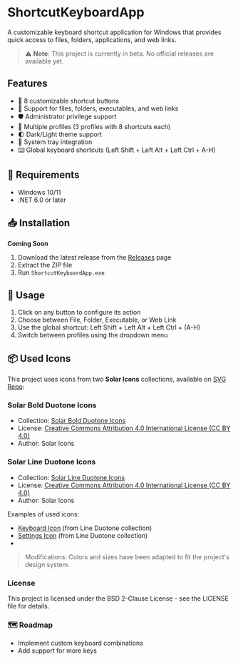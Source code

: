 ﻿# ShortcutKeyboardApp

A customizable keyboard shortcut application for Windows that provides quick access to files, folders, applications, and web links.

> ⚠️ **Note**: This project is currently in beta. No official releases are available yet.

## Features

- 🔢 8 customizable shortcut buttons
- 📁 Support for files, folders, executables, and web links
- 🛡️ Administrator privilege support
- 👥 Multiple profiles (3 profiles with 8 shortcuts each)
- 🌓 Dark/Light theme support
- 🔽 System tray integration
- ⌨️ Global keyboard shortcuts (Left Shift + Left Alt + Left Ctrl + A-H)

## 🔧 Requirements

- Windows 10/11
- .NET 6.0 or later

## 📥 Installation
**Coming Soon**
1. Download the latest release from the [Releases](https://github.com/USERNAME/ShortcutKeyboardApp/releases) page
2. Extract the ZIP file
3. Run `ShortcutKeyboardApp.exe`

## 🚀 Usage

1. Click on any button to configure its action
2. Choose between File, Folder, Executable, or Web Link
3. Use the global shortcut: Left Shift + Left Alt + Left Ctrl + (A-H)
4. Switch between profiles using the dropdown menu


## 📦 Used Icons
This project uses icons from two **Solar Icons** collections, available on [SVG Repo](https://www.svgrepo.com):

### Solar Bold Duotone Icons
- Collection: [Solar Bold Duotone Icons](https://www.svgrepo.com/collection/solar-bold-duotone-icons/)
- License: [Creative Commons Attribution 4.0 International License (CC BY 4.0)](https://creativecommons.org/licenses/by/4.0/)
- Author: Solar Icons

### Solar Line Duotone Icons  
- Collection: [Solar Line Duotone Icons](https://www.svgrepo.com/collection/solar-line-duotone-icons/)
- License: [Creative Commons Attribution 4.0 International License (CC BY 4.0)](https://creativecommons.org/licenses/by/4.0/)
- Author: Solar Icons

Examples of used icons:
- [Keyboard Icon](https://www.svgrepo.com/svg/527155/keyboard) (from Line Duotone collection)
- [Settings Icon](https://www.svgrepo.com/svg/527439/settings) (from Line Duotone collection)
- 
> Modifications: Colors and sizes have been adapted to fit the project's design system.

### License
This project is licensed under the BSD 2-Clause License - see the LICENSE file for details.

### 🗺️ Roadmap
- Implement custom keyboard combinations
- Add support for more keys 
